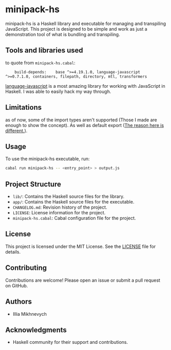 # minipack-hs

minipack-hs is a Haskell library and executable for managing and transpiling JavaScript. This project is designed to be simple and work as just a demonstration tool of what is bundling and transpiling.

## Tools and libraries used

to quote from `minipack-hs.cabal`:

```cabal
    build-depends:    base ^>=4.19.1.0, language-javascript ^>=0.7.1.0, containers, filepath, directory, mtl, transformers
```

[language-javascript](https://hackage.haskell.org/package/language-javascript) is a most amazing library for working with JavaScript in Haskell. I was able to easily hack my way through.

## Limitations

as of now, some of the import types aren't supported (Those I made are enough to show the concept). As well as default export ([The reason here is different.](https://github.com/erikd/language-javascript/blob/b933adf816eb4ee9208b1962a739c455534e179a/src/Language/JavaScript/Parser/AST.hs#L117)).

## Usage

To use the minipack-hs executable, run:

```sh
cabal run minipack-hs -- <entry_point> > output.js
```


## Project Structure

- `lib/`: Contains the Haskell source files for the library.
- `app/`: Contains the Haskell source files for the executable.
- `CHANGELOG.md`: Revision history of the project.
- `LICENSE`: License information for the project.
- `minipack-hs.cabal`: Cabal configuration file for the project.

## License

This project is licensed under the MIT License. See the [LICENSE](LICENSE) file for details.

## Contributing

Contributions are welcome! Please open an issue or submit a pull request on GitHub.

## Authors

- Illia Mikhnevych

## Acknowledgments

- Haskell community for their support and contributions.